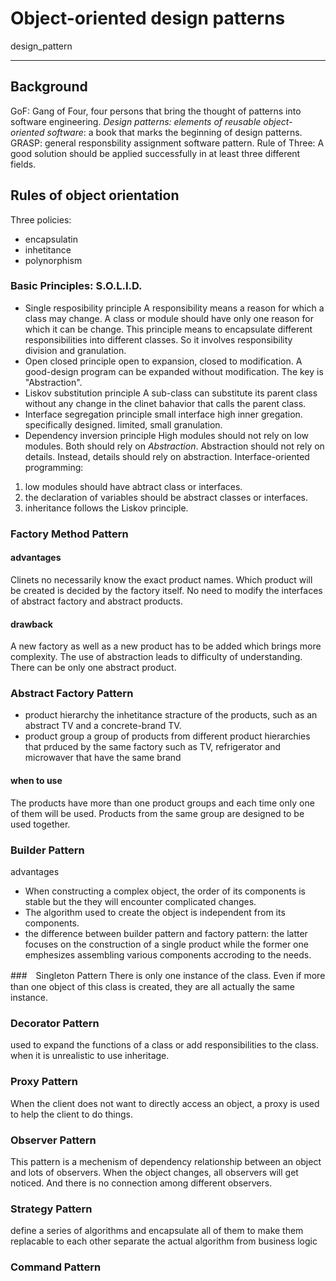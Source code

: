# Object-oriented design patterns

 design_pattern

---

## Background
GoF: Gang of Four, four persons that bring the thought of patterns into software engineering. 
*Design patterns: elements of reusable object-oriented software*: a book that marks the beginning of design patterns. 
GRASP: general responsbility assignment software pattern. 
Rule of Three: A good solution should be applied successfully in at least three different fields. 

## Rules of object orientation 
Three policies: 

- encapsulatin 
- inhetitance
- polynorphism

### Basic Principles: S.O.L.I.D.
- Single resposibility principle
A responsibility means a reason for which a class may change. 
A class or module should have only one reason for which it can be change. 
This principle means to encapsulate different responsibilities into different classes.
So it involves responsibility division and granulation.
- Open closed principle
open to expansion, closed to modification.
A good-design program can be expanded without modification. 
The key is "Abstraction". 
- Liskov substitution principle 
A sub-class can substitute its parent class without any change in the clinet bahavior that calls the parent class.
- Interface segregation principle
small interface
high inner gregation.
specifically designed.
limited, small granulation.
- Dependency inversion principle
High modules should not rely on low modules. Both should rely on *Abstraction*.
Abstraction should not rely on details. Instead, details should rely on abstraction. 
Interface-oriented programming: 
1. low modules should have abtract class or interfaces. 
2. the declaration of variables should be abstract classes or interfaces. 
3. inheritance follows the Liskov principle.

### Factory Method Pattern
#### advantages
Clinets no necessarily know the exact product names.
Which product will be created is decided by the factory itself. 
No need to modify the interfaces of abstract factory and abstract products. 
#### drawback
A new factory as well as a new product has to be added which brings more complexity. 
The use of abstraction leads to difficulty of understanding. 
There can be only one abstract product. 

### Abstract Factory Pattern 
- product hierarchy
the inhetitance stracture of the products, such as an abstract TV and a concrete-brand TV.
- product group
a group of products from different product hierarchies that prduced by the same factory
such as TV, refrigerator and microwaver that have the same brand

#### when to use 
The products have more than one product groups and each time only one of them will be used. 
Products from the same group are designed to be used together. 


### Builder Pattern 
advantages
- When constructing a complex object, the order of its components is stable but the they will encounter complicated changes. 
- The algorithm used to create the object is independent from its components. 
- the difference between builder pattern and factory pattern: the latter focuses on the construction of a single product while the   former one emphesizes assembling various components accroding to the needs. 

###　Singleton Pattern 
There is only one instance of the class. 
Even if more than one object of this class is created, they are all actually the same instance.

### Decorator Pattern 
used to expand the functions of a class or add responsibilities to the class. 
when it is unrealistic to use inheritage.

### Proxy Pattern 
When the client does not want to directly access an object, a proxy is used to help the client to do things. 

### Observer Pattern 
This pattern is a mechenism of dependency relationship between an object and lots of observers. When the object changes, all observers will get noticed. And there is no connection among different observers. 

### Strategy Pattern 
define a series of algorithms and encapsulate all of them to make them replacable to each other
separate the actual algorithm from business logic

### Command Pattern 













